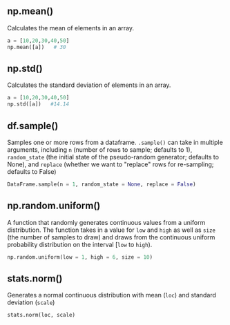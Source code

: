 ## np.mean() 
Calculates the mean of elements in an array.

```python
a = [10,20,30,40,50]
np.mean([a])   # 30
```

## np.std() 
Calculates the standard deviation of elements in an array.

```python
a = [10,20,30,40,50]
np.std([a])   #14.14
```

## df.sample()
Samples one or more rows from a dataframe. `.sample()` can take in multiple arguments, including `n` (number of rows to sample; defaults to 1), `random_state` (the initial state of the pseudo-random generator; defaults to None), and `replace` (whether we want to "replace" rows for re-sampling; defaults to False)

```python
DataFrame.sample(n = 1, random_state = None, replace = False)
```

## np.random.uniform()
A function that randomly generates continuous values from a uniform distribution. The function takes in a value for `low` and `high` as well as `size` (the number of samples to draw) and draws from the continuous uniform probability distribution on the interval [`low` to `high`). 

```python
np.random.uniform(low = 1, high = 6, size = 10)
```

## stats.norm()
Generates a normal continuous distribution with mean (`loc`) and standard deviation (`scale`)

```python
stats.norm(loc, scale)
```